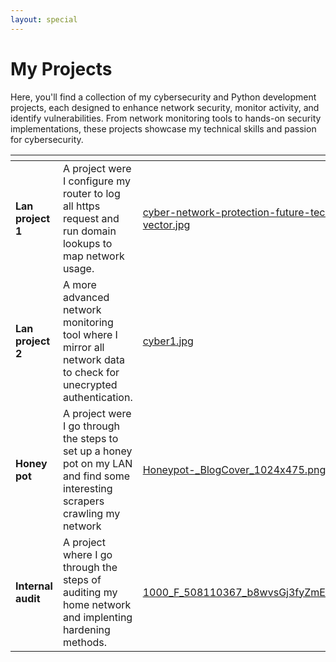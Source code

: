 ```yaml
---
layout: special
---
```


# My Projects

Here, you'll find a collection of my cybersecurity and Python development projects, each designed to enhance network security, monitor activity, and identify vulnerabilities. From network monitoring tools to hands-on security implementations, these projects showcase my technical skills and passion for cybersecurity.

<table data-view="cards"><thead><tr><th></th><th></th><th data-hidden data-card-cover data-type="files"></th><th data-hidden data-card-target data-type="content-ref"></th></tr></thead><tbody><tr><td><strong>Lan project 1</strong></td><td>A project were I configure my router to log all https request and run domain lookups to map network usage.</td><td><a href=".gitbook/assets/cyber-network-protection-future-technology-background-free-vector.jpg">cyber-network-protection-future-technology-background-free-vector.jpg</a></td><td><a href="lan-monitor-1">lan-monitor-1</a></td></tr><tr><td><strong>Lan project 2</strong></td><td>A more advanced network monitoring tool where I mirror all network data to check for unecrypted authentication.</td><td><a href=".gitbook/assets/cyber1.jpg">cyber1.jpg</a></td><td><a href="lan-monitor-2">lan-monitor-2</a></td></tr><tr><td><strong>Honey pot</strong></td><td>A project were I go through the steps to set up a honey pot on my LAN and find some interesting scrapers crawling my network</td><td><a href=".gitbook/assets/Honeypot-_BlogCover_1024x475.png">Honeypot-_BlogCover_1024x475.png</a></td><td><a href="honey-pot">honey-pot</a></td></tr><tr><td><strong>Internal audit</strong></td><td>A project where I go through the steps of auditing my home network and implenting hardening methods.</td><td><a href=".gitbook/assets/1000_F_508110367_b8wvsGj3fyZmEwGmmLOgPmpxGhh3Naad.jpg">1000_F_508110367_b8wvsGj3fyZmEwGmmLOgPmpxGhh3Naad.jpg</a></td><td></td></tr></tbody></table>
